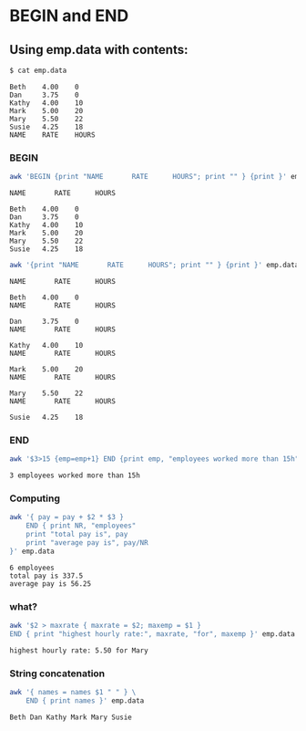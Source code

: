 # BEGIN and END

## Using emp.data with contents:

```bash
$ cat emp.data 
```

```
Beth    4.00    0
Dan     3.75    0
Kathy   4.00    10
Mark    5.00    20
Mary    5.50    22
Susie   4.25    18
NAME    RATE    HOURS
```

### BEGIN

```bash
awk 'BEGIN {print "NAME       RATE      HOURS"; print "" } {print }' emp.data
```

```
NAME       RATE      HOURS

Beth    4.00    0
Dan     3.75    0
Kathy   4.00    10
Mark    5.00    20
Mary    5.50    22
Susie   4.25    18
```

```bash
awk '{print "NAME       RATE      HOURS"; print "" } {print }' emp.data
```

```
NAME       RATE      HOURS

Beth    4.00    0
NAME       RATE      HOURS

Dan     3.75    0
NAME       RATE      HOURS

Kathy   4.00    10
NAME       RATE      HOURS

Mark    5.00    20
NAME       RATE      HOURS

Mary    5.50    22
NAME       RATE      HOURS

Susie   4.25    18
```


### END

```bash
awk '$3>15 {emp=emp+1} END {print emp, "employees worked more than 15h"}' emp.data
```

```
3 employees worked more than 15h
```


### Computing


```bash
awk '{ pay = pay + $2 * $3 }
    END { print NR, "employees"
    print "total pay is", pay
    print "average pay is", pay/NR
}' emp.data
```

```
6 employees
total pay is 337.5
average pay is 56.25
```

### what?

```bash
awk '$2 > maxrate { maxrate = $2; maxemp = $1 }
END { print "highest hourly rate:", maxrate, "for", maxemp }' emp.data 
```

```
highest hourly rate: 5.50 for Mary
```

### String concatenation

```bash
awk '{ names = names $1 " " } \
    END { print names }' emp.data
```

```
Beth Dan Kathy Mark Mary Susie 
```

